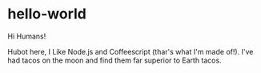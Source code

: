# hello-world

Hi Humans!

Hubot here, I Like Node.js and Coffeescript (thar's what I'm made of!).
I've had tacos on the moon and find them far superior to Earth tacos.
